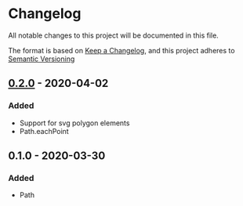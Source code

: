 # Changelog
All notable changes to this project will be documented in this file.

The format is based on [Keep a Changelog](https://keepachangelog.com/en/1.0.0/),
and this project adheres to [Semantic Versioning](https://semver.org/spec/v2.0.0.html)

## [0.2.0] - 2020-04-02
### Added
- Support for svg polygon elements
- Path.eachPoint

## 0.1.0 - 2020-03-30
### Added
- Path

[0.2.0]: https://github.com/DarrenPaulWright/pathinator/compare/v0.1.0...v0.2.0
